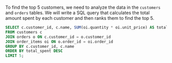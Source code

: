  To find the top 5 customers, we need to analyze the data in the `customers` and `orders` tables. We will write a SQL query that calculates the total amount spent by each customer and then ranks them to find the top 5.

```sql
SELECT c.customer_id, c.name, SUM(oi.quantity * oi.unit_price) AS total_spent
FROM customers c
JOIN orders o ON c.customer_id = o.customer_id
JOIN order_items oi ON o.order_id = oi.order_id
GROUP BY c.customer_id, c.name
ORDER BY total_spent DESC
LIMIT 5;
``` 